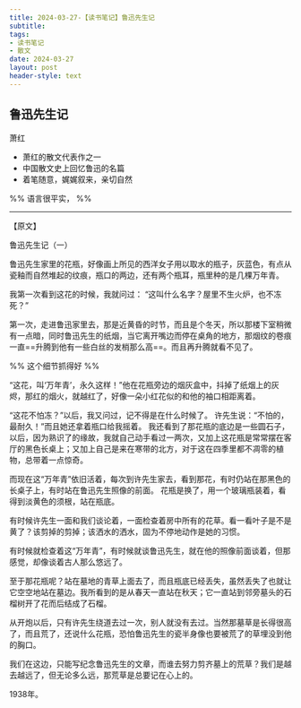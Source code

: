 ```yaml
---
title: 2024-03-27-【读书笔记】鲁迅先生记
subtitle: 
tags: 
- 读书笔记
- 散文
date: 2024-03-27
layout: post
header-style: text
---
```


## 鲁迅先生记
萧红

- 萧红的散文代表作之一
- 中国散文史上回忆鲁迅的名篇
- 着笔随意，娓娓叙来，亲切自然

%% 语言很平实， %%

-----

【原文】

鲁迅先生记（一）

鲁迅先生家里的花瓶，好像画上所见的西洋女子用以取水的瓶子，灰蓝色，有点从瓷釉而自然堆起的纹痕，瓶口的两边，还有两个瓶耳，瓶里种的是几棵万年青。

我第一次看到这花的时候，我就问过： “这叫什么名字？屋里不生火炉，也不冻死？” 

第一次，走进鲁迅家里去，那是近黄昏的时节，而且是个冬天，所以那楼下室稍微有一点暗，同时鲁迅先生的纸烟，当它离开嘴边而停在桌角的地方，那烟纹的卷痕一直==升腾到他有一些白丝的发梢那么高==。而且再升腾就看不见了。 

%% 这个细节抓得好 %%

“这花，叫‘万年青’，永久这样！”他在花瓶旁边的烟灰盒中，抖掉了纸烟上的灰烬，那红的烟火，就越红了，好像一朵小红花似的和他的袖口相距离着。

“这花不怕冻？”以后，我又问过，记不得是在什么时候了。 许先生说：“不怕的，最耐久！”而且她还拿着瓶口给我摇着。 我还看到了那花瓶的底边是一些圆石子，以后，因为熟识了的缘故，我就自己动手看过一两次，又加上这花瓶是常常摆在客厅的黑色长桌上；又加上自己是来在寒带的北方，对于这在四季里都不凋零的植物，总带着一点惊奇。 

而现在这“万年青”依旧活着，每次到许先生家去，看到那花，有时仍站在那黑色的长桌子上，有时站在鲁迅先生照像的前面。 花瓶是换了，用一个玻璃瓶装着，看得到淡黄色的须根，站在瓶底。

有时候许先生一面和我们谈论着，一面检查着房中所有的花草。看一看叶子是不是黄了？该剪掉的剪掉；该洒水的洒水，固为不停地动作是她的习惯。

有时候就检查着这“万年青”，有时候就谈鲁迅先生，就在他的照像前面谈着，但那感觉，却像谈着古人那么悠远了。

至于那花瓶呢？站在墓地的青草上面去了，而且瓶底已经丢失，虽然丢失了也就让它空空地站在墓边。我所看到的是从春天一直站在秋天；它一直站到邻旁墓头的石榴树开了花而后结成了石榴。 

从开炮以后，只有许先生绕道去过一次，别人就没有去过。当然那墓草是长得很高了，而且荒了，还说什么花瓶，恐怕鲁迅先生的瓷半身像也要被荒了的草埋没到他的胸口。

我们在这边，只能写纪念鲁迅先生的文章，而谁去努力剪齐墓上的荒草？我们是越去越远了，但无论多么远，那荒草是总要记在心上的。 

1938年。

 